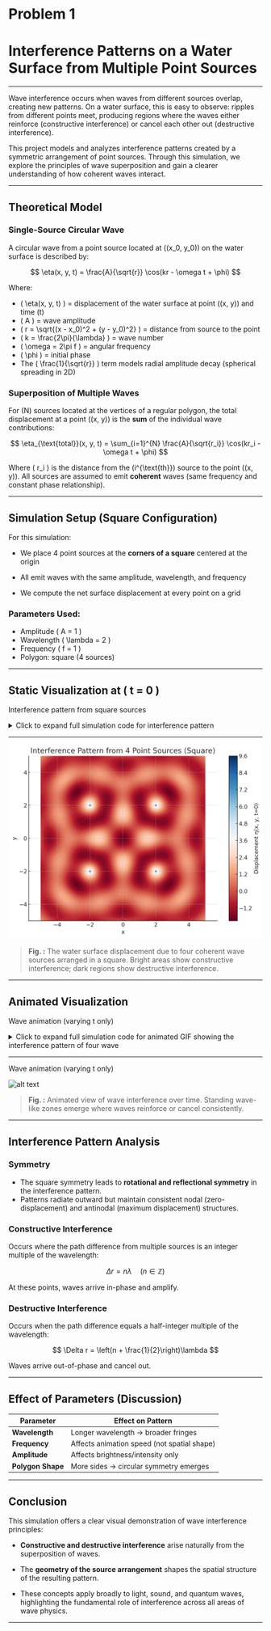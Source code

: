 # Problem 1
# Interference Patterns on a Water Surface from Multiple Point Sources

---

Wave interference occurs when waves from different sources overlap, creating new patterns. On a water surface, this is easy to observe: ripples from different points meet, producing regions where the waves either reinforce (constructive interference) or cancel each other out (destructive interference).

This project models and analyzes interference patterns created by a symmetric arrangement of point sources. Through this simulation, we explore the principles of wave superposition and gain a clearer understanding of how coherent waves interact.

---

## Theoretical Model

### Single-Source Circular Wave

A circular wave from a point source located at \((x_0, y_0)\) on the water surface is described by:

$$
\eta(x, y, t) = \frac{A}{\sqrt{r}} \cos(kr - \omega t + \phi)
$$

Where:

- \( \eta(x, y, t) \) = displacement of the water surface at point \((x, y)\) and time \(t\)  
- \( A \) = wave amplitude  
- \( r = \sqrt{(x - x_0)^2 + (y - y_0)^2} \) = distance from source to the point  
- \( k = \frac{2\pi}{\lambda} \) = wave number  
- \( \omega = 2\pi f \) = angular frequency  
- \( \phi \) = initial phase  
- The \( \frac{1}{\sqrt{r}} \) term models radial amplitude decay (spherical spreading in 2D)

###  Superposition of Multiple Waves

For \(N\) sources located at the vertices of a regular polygon, the total displacement at a point \((x, y)\) is the **sum** of the individual wave contributions:

$$
\eta_{\text{total}}(x, y, t) = \sum_{i=1}^{N} \frac{A}{\sqrt{r_i}} \cos(kr_i - \omega t + \phi)
$$

Where \( r_i \) is the distance from the \(i^{\text{th}}\) source to the point \((x, y)\). All sources are assumed to emit **coherent** waves (same frequency and constant phase relationship).

---

##  Simulation Setup (Square Configuration)

For this simulation:

- We place 4 point sources at the **corners of a square** centered at the origin

- All emit waves with the same amplitude, wavelength, and frequency

- We compute the net surface displacement at every point on a grid

###  Parameters Used:
- Amplitude \( A = 1 \)
- Wavelength \( \lambda = 2 \)
- Frequency \( f = 1 \)
- Polygon: square (4 sources)

---

##  Static Visualization at \( t = 0 \)

Interference pattern from square sources
<details>
<summary>Click to expand full simulation code for  interference pattern</summary>

<pre><code>
    # Re-run after kernel reset
import numpy as np
import matplotlib.pyplot as plt

# Wave parameters
A = 1            # Amplitude
wavelength = 2   # Wavelength (lambda)
frequency = 1    # Frequency (f)
phi = 0          # Initial phase
k = 2 * np.pi / wavelength
omega = 2 * np.pi * frequency

# Grid setup
grid_size = 300
x = np.linspace(-5, 5, grid_size)
y = np.linspace(-5, 5, grid_size)
X, Y = np.meshgrid(x, y)

# Square vertex positions (centered)
L = 4  # side length
vertices = [
    (-L/2, -L/2),
    (-L/2,  L/2),
    ( L/2,  L/2),
    ( L/2, -L/2)
]

# Superposition at a fixed time t = 0
t = 0
eta_total = np.zeros_like(X)
for (x0, y0) in vertices:
    R = np.sqrt((X - x0)**2 + (Y - y0)**2) + 1e-6  # Avoid division by zero
    eta = (A / np.sqrt(R)) * np.cos(k * R - omega * t + phi)
    eta_total += eta

# Plotting
plt.figure(figsize=(8, 6))
plt.contourf(X, Y, eta_total, levels=100, cmap='RdBu')
plt.colorbar(label='Displacement η(x, y, t=0)')
plt.title('Interference Pattern from 4 Point Sources (Square)')
plt.xlabel('x')
plt.ylabel('y')
plt.axis('equal')
plt.tight_layout()
plt.show()

</code></pre>

</details>

---
![alt text](<Interference Pattern From 4 Point Sources (Square).png>)


> **Fig. :** The water surface displacement due to four coherent wave sources arranged in a square. Bright areas show constructive interference; dark regions show destructive interference.

---

##  Animated Visualization

Wave animation (varying t only)

<details>
<summary>Click to expand full simulation code for animated GIF showing the interference pattern of four wave</summary>

<pre><code>
    import numpy as np
import matplotlib.pyplot as plt
import matplotlib.animation as animation

# --- Parameters ---
A = 1            # Amplitude
wavelength = 2   # Wavelength
frequency = 1    # Frequency
phi = 0          # Initial phase
k = 2 * np.pi / wavelength
omega = 2 * np.pi * frequency

# --- Grid setup ---
grid_size = 300
x = np.linspace(-5, 5, grid_size)
y = np.linspace(-5, 5, grid_size)
X, Y = np.meshgrid(x, y)

# --- Square vertices (sources) ---
L = 4  # Side length of square
vertices = [
    (-L/2, -L/2),
    (-L/2,  L/2),
    ( L/2,  L/2),
    ( L/2, -L/2)
]

# --- Set up the figure ---
fig, ax = plt.subplots(figsize=(8, 6))
cmap = plt.get_cmap('RdBu')

# Initial contour (dummy)
contour = ax.contourf(X, Y, np.zeros_like(X), levels=100, cmap=cmap)
cbar = plt.colorbar(contour, ax=ax)
cbar.set_label('Displacement η(x, y, t)')
ax.set_title('Wave Interference Pattern')
ax.set_xlabel('x')
ax.set_ylabel('y')
ax.set_aspect('equal')

# --- Update function for animation ---
def update(frame):
    t = frame * 0.1  # Time increment
    eta_total = np.zeros_like(X)
    
    for (x0, y0) in vertices:
        R = np.sqrt((X - x0)**2 + (Y - y0)**2) + 1e-6  # Small term to avoid divide-by-zero
        eta = (A / np.sqrt(R)) * np.cos(k * R - omega * t + phi)
        eta_total += eta
    
    ax.clear()
    contour = ax.contourf(X, Y, eta_total, levels=100, cmap=cmap)
    ax.set_title(f'Wave Interference at t = {t:.1f} s')
    ax.set_xlabel('x')
    ax.set_ylabel('y')
    ax.set_aspect('equal')
    return contour.collections

# --- Create animation ---
ani = animation.FuncAnimation(fig, update, frames=60, blit=False)

# --- Save as GIF ---
ani.save('square_wave_interference.gif', writer='pillow', fps=10)

plt.close(fig)


</code></pre>

</details>

---
Wave animation (varying t only)

![alt text](square_wave_interference.gif)

> **Fig. :** Animated view of wave interference over time. Standing wave-like zones emerge where waves reinforce or cancel consistently.

---


##  Interference Pattern Analysis

###  Symmetry

- The square symmetry leads to **rotational and reflectional symmetry** in the interference pattern.
- Patterns radiate outward but maintain consistent nodal (zero-displacement) and antinodal (maximum displacement) structures.

###  Constructive Interference

Occurs where the path difference from multiple sources is an integer multiple of the wavelength:

$$
\Delta r = n\lambda \quad (n \in \mathbb{Z})
$$

At these points, waves arrive in-phase and amplify.

###  Destructive Interference

Occurs when the path difference equals a half-integer multiple of the wavelength:

$$
\Delta r = \left(n + \frac{1}{2}\right)\lambda
$$

Waves arrive out-of-phase and cancel out.

---

##  Effect of Parameters (Discussion)

| Parameter       | Effect on Pattern                          |
|----------------|---------------------------------------------|
| **Wavelength**  | Longer wavelength → broader fringes        |
| **Frequency**   | Affects animation speed (not spatial shape)|
| **Amplitude**   | Affects brightness/intensity only          |
| **Polygon Shape** | More sides → circular symmetry emerges   |

---


## Conclusion

This simulation offers a clear visual demonstration of wave interference principles:

- **Constructive and destructive interference** arise naturally from the superposition of waves.

- The **geometry of the source arrangement** shapes the spatial structure of the resulting pattern.

- These concepts apply broadly to light, sound, and quantum waves, highlighting the fundamental role of interference across all areas of wave physics.

---

